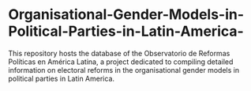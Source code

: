 # Organisational-Gender-Models-in-Political-Parties-in-Latin-America-
This repository hosts the database of the Observatorio de Reformas Políticas en América Latina, a project dedicated to compiling detailed information on electoral reforms in the organisational gender models in political parties in Latin America.
